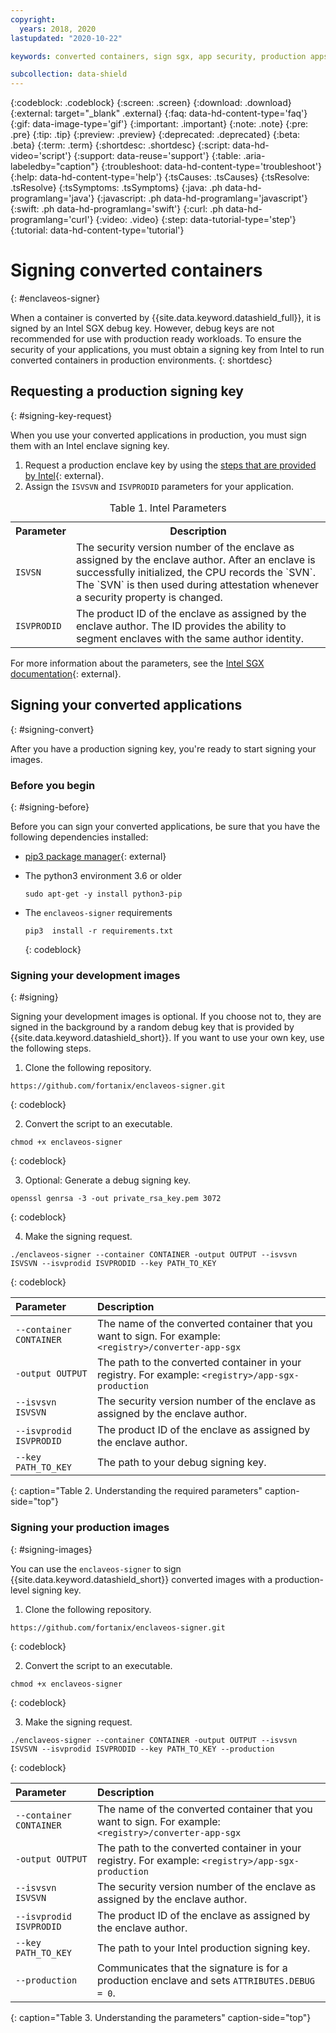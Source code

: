 ```yaml
---
copyright:
  years: 2018, 2020
lastupdated: "2020-10-22"

keywords: converted containers, sign sgx, app security, production apps, images, containers, cluster, debug key, intel signing key, intel, data protection, runtime, memory encryption, 

subcollection: data-shield
---
```


{:codeblock: .codeblock}
{:screen: .screen}
{:download: .download}
{:external: target="_blank" .external}
{:faq: data-hd-content-type='faq'}
{:gif: data-image-type='gif'}
{:important: .important}
{:note: .note}
{:pre: .pre}
{:tip: .tip}
{:preview: .preview}
{:deprecated: .deprecated}
{:beta: .beta}
{:term: .term}
{:shortdesc: .shortdesc}
{:script: data-hd-video='script'}
{:support: data-reuse='support'}
{:table: .aria-labeledby="caption"}
{:troubleshoot: data-hd-content-type='troubleshoot'}
{:help: data-hd-content-type='help'}
{:tsCauses: .tsCauses}
{:tsResolve: .tsResolve}
{:tsSymptoms: .tsSymptoms}
{:java: .ph data-hd-programlang='java'}
{:javascript: .ph data-hd-programlang='javascript'}
{:swift: .ph data-hd-programlang='swift'}
{:curl: .ph data-hd-programlang='curl'}
{:video: .video}
{:step: data-tutorial-type='step'}
{:tutorial: data-hd-content-type='tutorial'}



# Signing converted containers
{: #enclaveos-signer}

When a container is converted by {{site.data.keyword.datashield_full}}, it is signed by an Intel SGX debug key. However, debug keys are not recommended for use with production ready workloads. To ensure the security of your applications, you must obtain a signing key from Intel to run converted containers in production environments.
{: shortdesc}



## Requesting a production signing key
{: #signing-key-request}

When you use your converted applications in production, you must sign them with an Intel enclave signing key.

1. Request a production enclave key by using the [steps that are provided by Intel](https://software.intel.com/en-us/sgx/request-license){: external}. 
2. Assign the `ISVSVN` and `ISVPRODID` parameters for your application.

  <table>
    <caption>Table 1. Intel Parameters</caption>
    <tr>
      <th>Parameter</th>
      <th>Description</th>
    </tr>
    <tr>
      <td><code>ISVSN</code></td>
      <td>The security version number of the enclave as assigned by the enclave author. After an enclave is successfully initialized, the CPU records the `SVN`. The `SVN` is then used during attestation whenever a security property is changed.</td>
    </tr>
    <tr>
      <td><code>ISVPRODID</code></td>
      <td>The product ID of the enclave as assigned by the enclave author. The ID provides the ability to segment enclaves with the same author identity.</td>
    </tr>
  </table>

  For more information about the parameters, see the [Intel SGX documentation](https://software.intel.com/en-us/blogs/2016/12/20/overview-of-an-intel-software-guard-extensions-enclave-life-cycle){: external}.



## Signing your converted applications
{: #signing-convert}

After you have a production signing key, you're ready to start signing your images.


### Before you begin
{: #signing-before}

Before you can sign your converted applications, be sure that you have the following dependencies installed:

* [pip3 package manager](https://pypi.org/project/pip/){: external}
* The python3 environment 3.6 or older

  ```
  sudo apt-get -y install python3-pip
  ```

* The `enclaveos-signer` requirements

  ```
  pip3  install -r requirements.txt
  ```
  {: codeblock}

### Signing your development images
{: #signing}

Signing your development images is optional. If you choose not to, they are signed in the background by a random debug key that is provided by {{site.data.keyword.datashield_short}}. If you want to use your own key, use the following steps.

1. Clone the following repository.

  ```
  https://github.com/fortanix/enclaveos-signer.git
  ```
  {: codeblock}

2. Convert the script to an executable.

  ```
  chmod +x enclaveos-signer
  ```
  {: codeblock}

3. Optional: Generate a debug signing key.

  ```
  openssl genrsa -3 -out private_rsa_key.pem 3072
  ```
  {: codeblock}

4. Make the signing request.

  ```
  ./enclaveos-signer --container CONTAINER -output OUTPUT --isvsvn ISVSVN --isvprodid ISVPRODID --key PATH_TO_KEY
  ```
  {: codeblock}

| Parameter | Description |
|:----------|:------------|
| `--container CONTAINER` | The name of the converted container that you want to sign. For example: `<registry>/converter-app-sgx` |
| `-output OUTPUT` | The path to the converted container in your registry. For example: `<registry>/app-sgx-production` |
| `--isvsvn ISVSVN` | The security version number of the enclave as assigned by the enclave author. |
| `--isvprodid ISVPRODID` | The product ID of the enclave as assigned by the enclave author. |
| `--key PATH_TO_KEY` | The path to your debug signing key. |
{: caption="Table 2. Understanding the required parameters" caption-side="top"}


### Signing your production images
{: #signing-images}

You can use the `enclaveos-signer` to sign {{site.data.keyword.datashield_short}} converted images with a production-level signing key.


1. Clone the following repository.

  ```
  https://github.com/fortanix/enclaveos-signer.git
  ```
  {: codeblock}

2. Convert the script to an executable.

  ```
  chmod +x enclaveos-signer
  ```
  {: codeblock}

3. Make the signing request.

  ```
  ./enclaveos-signer --container CONTAINER -output OUTPUT --isvsvn ISVSVN --isvprodid ISVPRODID --key PATH_TO_KEY --production  
  ```
  {: codeblock}

| Parameter | Description |
|:----------|:------------|
| `--container CONTAINER` | The name of the converted container that you want to sign. For example: `<registry>/converter-app-sgx` |
| `-output OUTPUT` | The path to the converted container in your registry. For example: `<registry>/app-sgx-production` |
| `--isvsvn ISVSVN` | The security version number of the enclave as assigned by the enclave author. |
| `--isvprodid ISVPRODID` | The product ID of the enclave as assigned by the enclave author. |
| `--key PATH_TO_KEY` | The path to your Intel production signing key. |
| `--production` | Communicates that the signature is for a production enclave and sets `ATTRIBUTES.DEBUG = 0`. |
{: caption="Table 3. Understanding the parameters" caption-side="top"}










